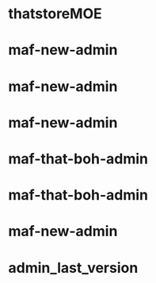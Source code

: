 # thatstoreMOE
# maf-new-admin
# maf-new-admin
# maf-new-admin
# maf-that-boh-admin
# maf-that-boh-admin
# maf-new-admin
# admin_last_version
